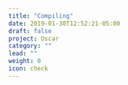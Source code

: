 ```yaml
---
title: "Compiling"
date: 2019-01-30T12:52:21-05:00
draft: false
project: Oscar
category: ""
lead: ""
weight: 0
icon: check
---
```

